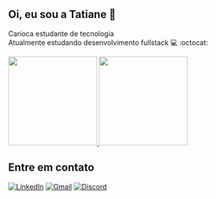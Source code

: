 ## Oi, eu sou a Tatiane 👋
Carioca estudante de tecnologia  
Atualmente estudando desenvolvimento fullstack  :computer: :octocat:

<div>
  <a href="https://github.com/TatianePink">
    <img height="180em" src="https://github-readme-stats.vercel.app/api?username=TatianePink&show_icons=true&theme=dracula&include_all_commits=true&count_private=true"/>
    <img height="180em" src="https://github-readme-stats.vercel.app/api/top-langs/?username=TatianePink&layout=compact&langs_count=16&theme=dracula"/>
  </a>
</div>

## Entre em contato
[![LinkedIn](https://img.shields.io/badge/LinkedIn-blue?style=flat-square&logo=linkedin)](https://www.linkedin.com/in/tatiane-casemira-ferreira-pink-4535b724a/)
[![Gmail](https://img.shields.io/badge/Gmail-red?style=flat-square&logo=gmail)](mailto:tatianecasemira@gmail.com)
[![Discord](https://img.shields.io/badge/Discord-7289DA?style=flat-square&logo=discord)](https://discord.com/)

<!--
**TatianePink/TatianePink** is a ✨ _special_ ✨ repository because its `README.md` (this file) appears on your GitHub profile.

Here are some ideas to get you started:

- 🔭 I’m currently working on ...
- 🌱 estou estudando tics
- 👯 I’m looking to collaborate on ...
- 🤔 I’m looking for help with ...
- 💬 Ask me about ...
- 📫 How to reach me: ...
- 😄 Pronouns: ela/dela
- ⚡ Fun fact: ...
-->
